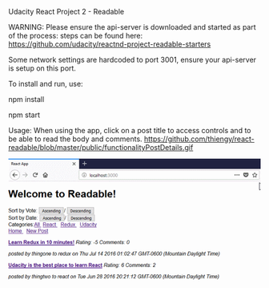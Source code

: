 Udacity React Project 2 - Readable

WARNING: Please ensure the api-server is downloaded and started as part of the process: steps can be found here: https://github.com/udacity/reactnd-project-readable-starters



Some network settings are hardcoded to port 3001, ensure your api-server is setup on this port.

To install and run, use:

npm install

npm start


Usage:
When using the app, click on a post title to access controls and to be able to read the body and comments.
https://github.com/thiengy/react-readable/blob/master/public/functionalityPostDetails.gif

![](/public/functionalityPostDetails.gif?raw=true "Usage Image")
